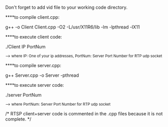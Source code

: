 Don't forget to add vid file to your working code directory.

****to compile client.cpp:

g++ -o Client Client.cpp -O2 -L/usr/X11R6/lib -lm -lpthread -lX11

****to execute client code:

./Client IP PortNum

<sub> --> where IP: One of your ip addresses, PortNum: Server Port Number for RTP udp socket </sub>

****to compile server.cpp:

g++ Server.cpp -o Server -pthread

****to execute server code:

./server PortNum

<sub> --> where PortNum: Server Port Number for RTP udp socket </sub>

/* RTSP client+server code is commented in the .cpp files because it is not complete. */
